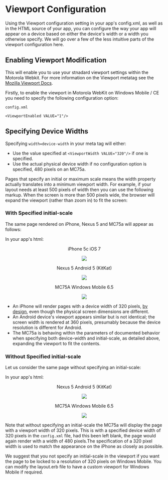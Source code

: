 # Viewport Configuration

Using the Viewport configuration setting in your app's config.xml, as well as in the HTML source of your app, you can configure the way your app will appear on a device based on either the device's width or a width you otherwise specify. We will go over a few of the less intuitive parts of the viewport configuration here.

## Enabling Viewport Modification
This will enable you to use your stnadard viewport settings within the Motorola Webkit. For more information on the Viewport metatag see the [Mozilla Viewport Docs](https://developer.mozilla.org/en-US/docs/Mozilla/Mobile/Viewport_meta_tag).

Firstly, to enable the viewport in Motorola WebKit on Windows Mobile / CE you need to specify the following configuration option:

`config.xml`
	 
	<ViewportEnabled VALUE="1"/>

## Specifying Device Widths
Specifying `width=device-width` in your meta tag will either:

* Use the value specified at `<ViewportWidth VALUE="320"/>` if one is specified.
* Use the actual physical device width if no configuration option is specified, 480 pixels on an MC75a.

Pages that specify an initial or maximum scale means the width property actually translates into a minimum viewport width. For example, if your layout needs at least 500 pixels of width then you can use the following markup.  When the screen is more than 500 pixels wide, the browser will expand the viewport (rather than zoom in) to fit the screen:

### With Specified initial-scale

The same page rendered on iPhone, Nexus 5 and MC75a will appear as follows:

In your app's html:
    <meta name="viewport" content="width=500, initial-scale=1"/>

<div class="row-fluid">
  <div class="span4" style="text-align:center">
    <p>iPhone 5c iOS 7</p>
    <img src="https://s3.amazonaws.com/rhodocs/guide/viewport_config/ios_viewport_demo.png">
  </div>
  <div class="span4" style="text-align:center">
    <p>Nexus 5 Android 5 (KitKat)</p>
    <img src="https://s3.amazonaws.com/rhodocs/guide/viewport_config/android_viewport_demo.png">
  </div>
  <div class="span4" style="text-align:center">
    <p>MC75A Windows Mobile 6.5</p>
    <img src="https://s3.amazonaws.com/rhodocs/guide/viewport_config/winmo_viewport_demo.png">
  </div>
</div>

* An iPhone will render pages with a device width of 320 pixels, [by design](https://developer.mozilla.org/en-US/docs/Mozilla/Mobile/Viewport_meta_tag), even though the physical screen dimensions are different.
* An Android device's viewport appears similar but is not identical; the screen width is rendered at 360 pixels, presumably because the device resolution is different for Android.
* The MC75a is behaving within the parameters of documented behavior when specifying both device-width and initial-scale, as detailed above, expanding the viewport to fit the contents.

### Without Specified initial-scale

Let us consider the same page without specifying an initial-scale:

In your app's html:
    <meta name="viewport" content="width=320"/>

<div class="row-fluid">
  <div class="span6" style="text-align:center">
    <p>Nexus 5 Android 5 (KitKat)</p>
    <img src="https://s3.amazonaws.com/rhodocs/guide/viewport_config/android_no_initial_scale.png">
  </div>
  <div class="span6" style="text-align:center">
    <p>MC75A Windows Mobile 6.5</p>
    <img src="https://s3.amazonaws.com/rhodocs/guide/viewport_config/winmo_no_initial_scale.png">
  </div>
</div>

Note that without specifying an initial-scale the MC75a will display the page with a viewport width of 320 pixels. This is with a specified device width of 320 pixels in the `config.xml` file, had this been left blank, the page would again render with a width of 480 pixels.The specification of a 320 pixel width is used to match the appearance on the iPhone as closely as possible.

We suggest that you not specify an initial-scale in the viewport if you want the page to be locked to a resolution of 320 pixels on Windows Mobile. You can modify the layout.erb file to have a custom viewport for Windows Mobile if required.
